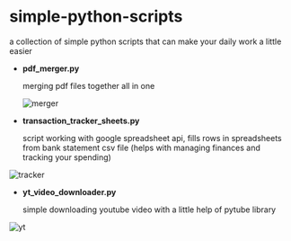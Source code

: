 # simple-python-scripts
a collection of simple python scripts that can make your daily work a little easier

 - **pdf_merger.py**

	 merging pdf files together all in one
   
	![merger](https://user-images.githubusercontent.com/107136361/222553542-18a63031-f0ce-410d-b62e-fc6d5b3504fe.png)


 - **transaction_tracker_sheets.py**

	script working with google spreadsheet api, fills rows in spreadsheets from bank statement csv file (helps with managing finances and tracking your spending)
  
  ![tracker](https://user-images.githubusercontent.com/107136361/222553754-5de3b743-6985-4225-9d43-ef829f6bd246.png)
  
  
 - **yt_video_downloader.py**
 
	 simple downloading youtube video with a little help of pytube library

  ![yt](https://user-images.githubusercontent.com/107136361/222554181-4f787782-5c35-4e2c-ab56-fbbbdf6a1cf4.png)
